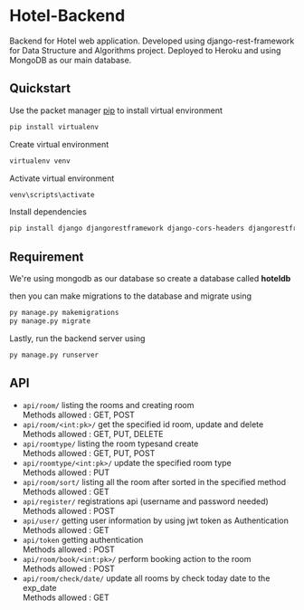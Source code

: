 # Hotel-Backend

Backend for Hotel web application. Developed using django-rest-framework for Data Structure and Algorithms project. Deployed to Heroku and using MongoDB as our main database.

## Quickstart

Use the packet manager [pip](https://pip.pypa.io/en/stable/) to install virtual environment

```bash
pip install virtualenv
```

Create virtual environment

```bash
virtualenv venv
```

Activate virtual environment

```bash
venv\scripts\activate
```

Install dependencies

```bash
pip install django djangorestframework django-cors-headers djangorestframework_simplejwt djongo
```

## Requirement

We're using mongodb as our database so create a database called **hoteldb**

then you can make migrations to the database and migrate using

```bash
py manage.py makemigrations
py manage.py migrate
```

Lastly, run the backend server using

```bash
py manage.py runserver
```

## API

- `api/room/` listing the rooms and creating room  
   Methods allowed : GET, POST
- `api/room/<int:pk>/` get the specified id room, update and delete  
   Methods allowed : GET, PUT, DELETE
- `api/roomtype/` listing the room typesand create  
   Methods allowed : GET, PUT, POST
- `api/roomtype/<int:pk>/` update the specified room type  
   Methods allowed : PUT
- `api/room/sort/` listing all the room after sorted in the specified method  
   Methods allowed : GET
- `api/register/` registrations api (username and password needed)  
   Methods allowed : POST
- `api/user/` getting user information by using jwt token as Authentication  
   Methods allowed : GET
- `api/token` getting authentication  
   Methods allowed : POST
- `api/room/book/<int:pk>/` perform booking action to the room  
   Methods allowed : POST
- `api/room/check/date/` update all rooms by check today date to the exp_date  
   Methods allowed : GET
